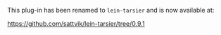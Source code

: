 This plug-in has been renamed to `lein-tarsier` and is now available at:

https://github.com/sattvik/lein-tarsier/tree/0.9.1
